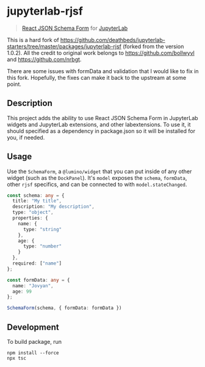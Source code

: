 # jupyterlab-rjsf

> [React JSON Schema Form][rjsf] for [JupyterLab][lab]

[rjsf]: https://github.com/rjsf-team/react-jsonschema-form
[lab]: https://github.com/jupyterlab/jupyterlab

This is a hard fork of https://github.com/deathbeds/jupyterlab-starters/tree/master/packages/jupyterlab-rjsf (forked from the version 1.0.2). All the credit to original work belongs to https://github.com/bollwyvl and https://github.com/nrbgt.

There are some issues with formData and validation that I would like to fix in this fork. Hopefully, the fixes can make it back to the upstream at some point. 


## Description

This project adds the ability to use React JSON Schema Form in JupyterLab widgets 
and JupyterLab extensions, and other labextensions. 
To use it, it should specified as a dependency in package.json so it will
be installed for you, if needed.

## Usage

Use the `SchemaForm`, a `@lumino/widget` that you can put inside of any other
widget (such as the `DockPanel`). It's `model` exposes the `schema`, `formData`,
other `rjsf` specifics, and can be connected to with `model.stateChanged`.

```ts
const schema: any = {
  title: "My title",
  description: "My description",
  type: "object",
  properties: {
    name: {
      type: "string"
    },
    age: {
      type: "number"
    }
  },
  required: ["name"]
};

const formData: any = {
  name: "Jovyan",
  age: 99
};

SchemaForm(schema, { formData: formData })
```

## Development

To build package, run

```
npm install --force
npx tsc
```